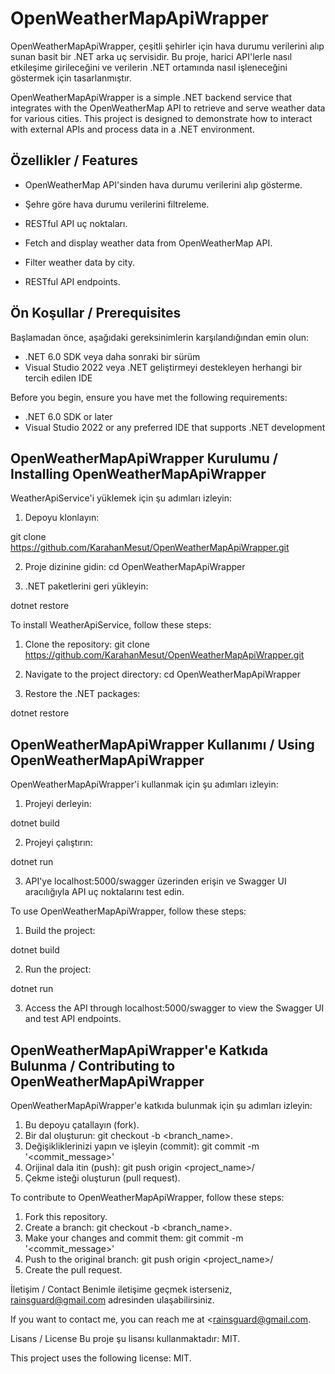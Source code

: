 # OpenWeatherMapApiWrapper

OpenWeatherMapApiWrapper, çeşitli şehirler için hava durumu verilerini alıp sunan basit bir .NET arka uç servisidir. Bu proje, harici API'lerle nasıl etkileşime girileceğini ve verilerin .NET ortamında nasıl işleneceğini göstermek için tasarlanmıştır.

OpenWeatherMapApiWrapper is a simple .NET backend service that integrates with the OpenWeatherMap API to retrieve and serve weather data for various cities. This project is designed to demonstrate how to interact with external APIs and process data in a .NET environment.

## Özellikler / Features

- OpenWeatherMap API'sinden hava durumu verilerini alıp gösterme.
- Şehre göre hava durumu verilerini filtreleme.
- RESTful API uç noktaları.

- Fetch and display weather data from OpenWeatherMap API.
- Filter weather data by city.
- RESTful API endpoints.

## Ön Koşullar / Prerequisites

Başlamadan önce, aşağıdaki gereksinimlerin karşılandığından emin olun:
- .NET 6.0 SDK veya daha sonraki bir sürüm
- Visual Studio 2022 veya .NET geliştirmeyi destekleyen herhangi bir tercih edilen IDE

Before you begin, ensure you have met the following requirements:
- .NET 6.0 SDK or later
- Visual Studio 2022 or any preferred IDE that supports .NET development

## OpenWeatherMapApiWrapper Kurulumu / Installing OpenWeatherMapApiWrapper

WeatherApiService'i yüklemek için şu adımları izleyin:

1. Depoyu klonlayın:

git clone https://github.com/KarahanMesut/OpenWeatherMapApiWrapper.git

2. Proje dizinine gidin:
cd OpenWeatherMapApiWrapper

3. .NET paketlerini geri yükleyin:

dotnet restore

To install WeatherApiService, follow these steps:

1. Clone the repository:
git clone https://github.com/KarahanMesut/OpenWeatherMapApiWrapper.git

2. Navigate to the project directory:
cd OpenWeatherMapApiWrapper

3. Restore the .NET packages:

dotnet restore


## OpenWeatherMapApiWrapper Kullanımı / Using OpenWeatherMapApiWrapper


OpenWeatherMapApiWrapper'i kullanmak için şu adımları izleyin:

1. Projeyi derleyin:

dotnet build

2. Projeyi çalıştırın:

dotnet run

3. API'ye localhost:5000/swagger üzerinden erişin ve Swagger UI aracılığıyla API uç noktalarını test edin.



To use OpenWeatherMapApiWrapper, follow these steps:

1. Build the project:

dotnet build

2. Run the project:

dotnet run

3. Access the API through localhost:5000/swagger to view the Swagger UI and test API endpoints.


## OpenWeatherMapApiWrapper'e Katkıda Bulunma / Contributing to OpenWeatherMapApiWrapper

OpenWeatherMapApiWrapper'e katkıda bulunmak için şu adımları izleyin:

1. Bu depoyu çatallayın (fork).
2. Bir dal oluşturun: git checkout -b <branch_name>.
3. Değişikliklerinizi yapın ve işleyin (commit): git commit -m '<commit_message>'
4. Orijinal dala itin (push): git push origin <project_name>/<location>
5. Çekme isteği oluşturun (pull request).


To contribute to OpenWeatherMapApiWrapper, follow these steps:

1. Fork this repository.
2. Create a branch: git checkout -b <branch_name>.
3. Make your changes and commit them: git commit -m '<commit_message>'
4. Push to the original branch: git push origin <project_name>/<location>
5. Create the pull request.




İletişim / Contact
Benimle iletişime geçmek isterseniz, <rainsguard@gmail.com> adresinden ulaşabilirsiniz.

If you want to contact me, you can reach me at <<rainsguard@gmail.com>.

Lisans / License
Bu proje şu lisansı kullanmaktadır: MIT.

This project uses the following license: MIT.


